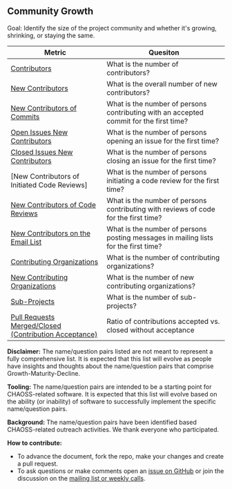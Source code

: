 ## Community Growth

Goal: Identify the size of the project community and whether it's growing, shrinking, or staying the same.

Metric | Quesiton
--- | ---
[Contributors](../metrics/contributors.md) | What is the number of contributors?
[New Contributors](../metrics/contributors-new.md) | What is the overall number of new contributors?
[New Contributors of Commits](../metrics/pull-requests-merge-contributor-new.md) | What is the number of persons contributing with an accepted commit for the first time?
[Open Issues New Contributors](../metrics/issues-first-time-opened.md) | What is the number of persons opening an issue for the first time?
[Closed Issues New Contributors](../metrics/issues-first-time-closed.md) | What is the number of persons closing an issue for the first time?
[New Contributors of Initiated Code Reviews]| What is the number of persons initiating a code review for the first time?
[New Contributors of Code Reviews](../metrics/pull-requests-code-reviews-contributors-new.md) | What is the number of persons contributing with reviews of code for the first time?
[New Contributors on the Email List](../metrics/mailing-lists-messages-contributors-new.md) | What is the number of persons posting messages in mailing lists for the first time?
[Contributing Organizations](../metrics/organizations.md) | What is the number of contributing organizations?
[New Contributing Organizations](../metrics/organizations-new.md) | What is the number of new contributing organizations?
[Sub-Projects](../metrics/sub-projects.md) | What is the number of sub-projects?
[Pull Requests Merged/Closed (Contribution Acceptance)](../metrics/pull-requests-merged-vs-closed.md)  | Ratio of contributions accepted vs. closed without acceptance


**Disclaimer:**
The name/question pairs listed are not meant to represent a fully comprehensive list. It is expected that this list will evolve as people have insights and thoughts about the name/question pairs that comprise Growth-Maturity-Decline.

**Tooling:**
The name/question pairs are intended to be a starting point for CHAOSS-related software. It is expected that this list will evolve based on the ability (or inability) of software to successfully implement the specific name/question pairs.

**Background:**
The name/question pairs have been identified based CHAOSS-related outreach activities. We thank everyone who participated.

**How to contribute:**
- To advance the document, fork the repo, make your changes and create a pull request.
- To ask questions or make comments open an [issue on GitHub][issue] or join the discussion on the [mailing list or weekly calls](https://chaoss.community/participate/).

[issue]: https://github.com/chaoss/wg-gmd/issues
